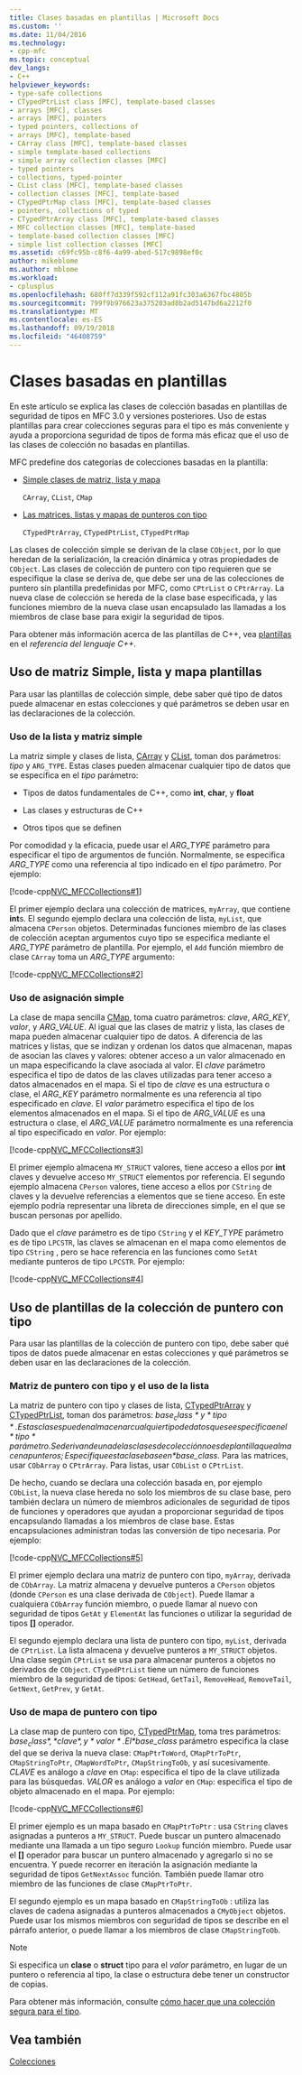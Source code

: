 ```yaml
---
title: Clases basadas en plantillas | Microsoft Docs
ms.custom: ''
ms.date: 11/04/2016
ms.technology:
- cpp-mfc
ms.topic: conceptual
dev_langs:
- C++
helpviewer_keywords:
- type-safe collections
- CTypedPtrList class [MFC], template-based classes
- arrays [MFC], classes
- arrays [MFC], pointers
- typed pointers, collections of
- arrays [MFC], template-based
- CArray class [MFC], template-based classes
- simple template-based collections
- simple array collection classes [MFC]
- typed pointers
- collections, typed-pointer
- CList class [MFC], template-based classes
- collection classes [MFC], template-based
- CTypedPtrMap class [MFC], template-based classes
- pointers, collections of typed
- CTypedPtrArray class [MFC], template-based classes
- MFC collection classes [MFC], template-based
- template-based collection classes [MFC]
- simple list collection classes [MFC]
ms.assetid: c69fc95b-c8f6-4a99-abed-517c9898ef0c
author: mikeblome
ms.author: mblome
ms.workload:
- cplusplus
ms.openlocfilehash: 680ff7d339f592cf112a91fc303a6367fbc4805b
ms.sourcegitcommit: 799f9b976623a375203ad8b2ad5147bd6a2212f0
ms.translationtype: MT
ms.contentlocale: es-ES
ms.lasthandoff: 09/19/2018
ms.locfileid: "46408759"
---
```

# <a name="template-based-classes"></a>Clases basadas en plantillas

En este artículo se explica las clases de colección basadas en plantillas de seguridad de tipos en MFC 3.0 y versiones posteriores. Uso de estas plantillas para crear colecciones seguras para el tipo es más conveniente y ayuda a proporciona seguridad de tipos de forma más eficaz que el uso de las clases de colección no basadas en plantillas.

MFC predefine dos categorías de colecciones basadas en la plantilla:

- [Simple clases de matriz, lista y mapa](#_core_using_simple_array.2c_.list.2c_.and_map_templates)

     `CArray`, `CList`, `CMap`

- [Las matrices, listas y mapas de punteros con tipo](#_core_using_typed.2d.pointer_collection_templates)

     `CTypedPtrArray`, `CTypedPtrList`, `CTypedPtrMap`

Las clases de colección simple se derivan de la clase `CObject`, por lo que heredan de la serialización, la creación dinámica y otras propiedades de `CObject`. Las clases de colección de puntero con tipo requieren que se especifique la clase se deriva de, que debe ser una de las colecciones de puntero sin plantilla predefinidas por MFC, como `CPtrList` o `CPtrArray`. La nueva clase de colección se hereda de la clase base especificada, y las funciones miembro de la nueva clase usan encapsulado las llamadas a los miembros de clase base para exigir la seguridad de tipos.

Para obtener más información acerca de las plantillas de C++, vea [plantillas](../cpp/templates-cpp.md) en el *referencia del lenguaje C++*.

##  <a name="_core_using_simple_array.2c_.list.2c_.and_map_templates"></a> Uso de matriz Simple, lista y mapa plantillas

Para usar las plantillas de colección simple, debe saber qué tipo de datos puede almacenar en estas colecciones y qué parámetros se deben usar en las declaraciones de la colección.

###  <a name="_core_simple_array_and_list_usage"></a> Uso de la lista y matriz simple

La matriz simple y clases de lista, [CArray](../mfc/reference/carray-class.md) y [CList](../mfc/reference/clist-class.md), toman dos parámetros: *tipo* y `ARG_TYPE`. Estas clases pueden almacenar cualquier tipo de datos que se especifica en el *tipo* parámetro:

- Tipos de datos fundamentales de C++, como **int**, **char**, y **float**

- Las clases y estructuras de C++

- Otros tipos que se definen

Por comodidad y la eficacia, puede usar el *ARG_TYPE* parámetro para especificar el tipo de argumentos de función. Normalmente, se especifica *ARG_TYPE* como una referencia al tipo indicado en el *tipo* parámetro. Por ejemplo:

[!code-cpp[NVC_MFCCollections#1](../mfc/codesnippet/cpp/template-based-classes_1.cpp)]

El primer ejemplo declara una colección de matrices, `myArray`, que contiene **int**s. El segundo ejemplo declara una colección de lista, `myList`, que almacena `CPerson` objetos. Determinadas funciones miembro de las clases de colección aceptan argumentos cuyo tipo se especifica mediante el *ARG_TYPE* parámetro de plantilla. Por ejemplo, el `Add` función miembro de clase `CArray` toma un *ARG_TYPE* argumento:

[!code-cpp[NVC_MFCCollections#2](../mfc/codesnippet/cpp/template-based-classes_2.cpp)]

###  <a name="_core_simple_map_usage"></a> Uso de asignación simple

La clase de mapa sencilla [CMap](../mfc/reference/cmap-class.md), toma cuatro parámetros: *clave*, *ARG_KEY*, *valor*, y *ARG_VALUE*. Al igual que las clases de matriz y lista, las clases de mapa pueden almacenar cualquier tipo de datos. A diferencia de las matrices y listas, que se indizan y ordenan los datos que almacenan, mapas de asocian las claves y valores: obtener acceso a un valor almacenado en un mapa especificando la clave asociada al valor. El *clave* parámetro especifica el tipo de datos de las claves utilizadas para tener acceso a datos almacenados en el mapa. Si el tipo de *clave* es una estructura o clase, el *ARG_KEY* parámetro normalmente es una referencia al tipo especificado en *clave*. El *valor* parámetro especifica el tipo de los elementos almacenados en el mapa. Si el tipo de *ARG_VALUE* es una estructura o clase, el *ARG_VALUE* parámetro normalmente es una referencia al tipo especificado en *valor*. Por ejemplo:

[!code-cpp[NVC_MFCCollections#3](../mfc/codesnippet/cpp/template-based-classes_3.cpp)]

El primer ejemplo almacena `MY_STRUCT` valores, tiene acceso a ellos por **int** claves y devuelve acceso `MY_STRUCT` elementos por referencia. El segundo ejemplo almacena `CPerson` valores, tiene acceso a ellos por `CString` de claves y la devuelve referencias a elementos que se tiene acceso. En este ejemplo podría representar una libreta de direcciones simple, en el que se buscan personas por apellido.

Dado que el *clave* parámetro es de tipo `CString` y el *KEY_TYPE* parámetro es de tipo `LPCSTR`, las claves se almacenan en el mapa como elementos de tipo `CString` , pero se hace referencia en las funciones como `SetAt` mediante punteros de tipo `LPCSTR`. Por ejemplo:

[!code-cpp[NVC_MFCCollections#4](../mfc/codesnippet/cpp/template-based-classes_4.cpp)]

##  <a name="_core_using_typed.2d.pointer_collection_templates"></a> Uso de plantillas de la colección de puntero con tipo

Para usar las plantillas de la colección de puntero con tipo, debe saber qué tipos de datos puede almacenar en estas colecciones y qué parámetros se deben usar en las declaraciones de la colección.

###  <a name="_core_typed.2d.pointer_array_and_list_usage"></a> Matriz de puntero con tipo y el uso de la lista

La matriz de puntero con tipo y clases de lista, [CTypedPtrArray](../mfc/reference/ctypedptrarray-class.md) y [CTypedPtrList](../mfc/reference/ctypedptrlist-class.md), toman dos parámetros: *$base_class* y *tipo*. Estas clases pueden almacenar cualquier tipo de datos que se especifica en el *tipo* parámetro. Se derivan de una de las clases de colección no es de plantilla que almacena punteros; Especifique esta clase base en *$base_class*. Para las matrices, usar `CObArray` o `CPtrArray`. Para listas, usar `CObList` o `CPtrList`.

De hecho, cuando se declara una colección basada en, por ejemplo `CObList`, la nueva clase hereda no solo los miembros de su clase base, pero también declara un número de miembros adicionales de seguridad de tipos de funciones y operadores que ayudan a proporcionar seguridad de tipos encapsulando llamadas a los miembros de clase base. Estas encapsulaciones administran todas las conversión de tipo necesaria. Por ejemplo:

[!code-cpp[NVC_MFCCollections#5](../mfc/codesnippet/cpp/template-based-classes_5.cpp)]

El primer ejemplo declara una matriz de puntero con tipo, `myArray`, derivada de `CObArray`. La matriz almacena y devuelve punteros a `CPerson` objetos (donde `CPerson` es una clase derivada de `CObject`). Puede llamar a cualquiera `CObArray` función miembro, o puede llamar al nuevo con seguridad de tipos `GetAt` y `ElementAt` las funciones o utilizar la seguridad de tipos **[]** operador.

El segundo ejemplo declara una lista de puntero con tipo, `myList`, derivada de `CPtrList`. La lista almacena y devuelve punteros a `MY_STRUCT` objetos. Una clase según `CPtrList` se usa para almacenar punteros a objetos no derivados de `CObject`. `CTypedPtrList` tiene un número de funciones miembro de la seguridad de tipos: `GetHead`, `GetTail`, `RemoveHead`, `RemoveTail`, `GetNext`, `GetPrev`, y `GetAt`.

###  <a name="_core_typed.2d.pointer_map_usage"></a> Uso de mapa de puntero con tipo

La clase map de puntero con tipo, [CTypedPtrMap](../mfc/reference/ctypedptrmap-class.md), toma tres parámetros: *$base_class*, *clave*, y *valor*. El *$base_class* parámetro especifica la clase del que se deriva la nueva clase: `CMapPtrToWord`, `CMapPtrToPtr`, `CMapStringToPtr`, `CMapWordToPtr`, `CMapStringToOb`, y así sucesivamente. *CLAVE* es análogo a *clave* en `CMap`: especifica el tipo de la clave utilizada para las búsquedas. *VALOR* es análogo a *valor* en `CMap`: especifica el tipo de objeto almacenado en el mapa. Por ejemplo:

[!code-cpp[NVC_MFCCollections#6](../mfc/codesnippet/cpp/template-based-classes_6.cpp)]

El primer ejemplo es un mapa basado en `CMapPtrToPtr` : usa `CString` claves asignadas a punteros a `MY_STRUCT`. Puede buscar un puntero almacenado mediante una llamada a un tipo seguro `Lookup` función miembro. Puede usar el **[]** operador para buscar un puntero almacenado y agregarlo si no se encuentra. Y puede recorrer en iteración la asignación mediante la seguridad de tipos `GetNextAssoc` función. También puede llamar otro miembro de las funciones de clase `CMapPtrToPtr`.

El segundo ejemplo es un mapa basado en `CMapStringToOb` : utiliza las claves de cadena asignadas a punteros almacenados a `CMyObject` objetos. Puede usar los mismos miembros con seguridad de tipos se describe en el párrafo anterior, o puede llamar a los miembros de clase `CMapStringToOb`.

> [!NOTE]
>  Si especifica un **clase** o **struct** tipo para el *valor* parámetro, en lugar de un puntero o referencia al tipo, la clase o estructura debe tener un constructor de copias.

Para obtener más información, consulte [cómo hacer que una colección segura para el tipo](../mfc/how-to-make-a-type-safe-collection.md).

## <a name="see-also"></a>Vea también

[Colecciones](../mfc/collections.md)

